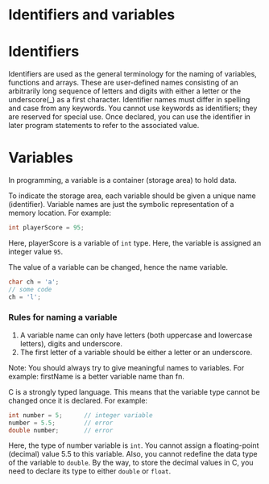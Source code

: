 # Identifiers and variables

# Identifiers

Identifiers are used as the general terminology for the naming of variables, functions and arrays. These are user-defined names consisting of an arbitrarily long sequence of letters and digits with either a letter or the underscore(_) as a first character. Identifier names must differ in spelling and case from any keywords. You cannot use keywords as identifiers; they are reserved for special use. Once declared, you can use the identifier in later program statements to refer to the associated value.

# Variables

In programming, a variable is a container (storage area) to hold data.

To indicate the storage area, each variable should be given a unique name (identifier). Variable names are just the symbolic representation of a memory location. For example:

```c
int playerScore = 95;
```

Here, playerScore is a variable of `int` type. Here, the variable is assigned an integer value `95`.

The value of a variable can be changed, hence the name variable.

```c
char ch = 'a';
// some code
ch = 'l';
```

### Rules for naming a variable

1. A variable name can only have letters (both uppercase and lowercase letters), digits and underscore.
2. The first letter of a variable should be either a letter or an underscore.

Note: You should always try to give meaningful names to variables. For example: firstName is a better variable name than fn.

C is a strongly typed language. This means that the variable type cannot be changed once it is declared. For example:

```c
int number = 5;      // integer variable
number = 5.5;        // error
double number;       // error
```

Here, the type of number variable is `int`. You cannot assign a floating-point (decimal) value 5.5 to this variable. Also, you cannot redefine the data type of the variable to `double`. By the way, to store the decimal values in C, you need to declare its type to either `double` or `float`.